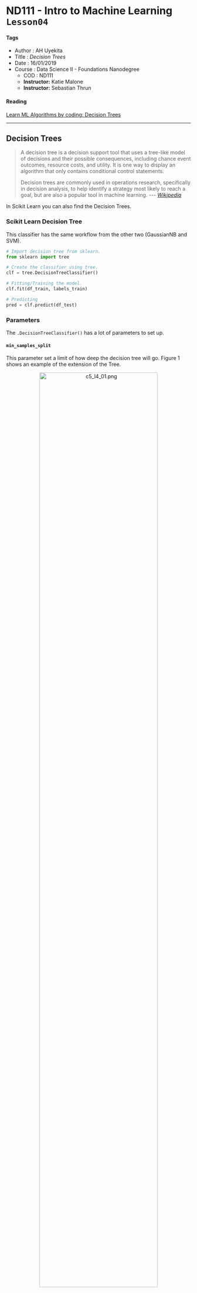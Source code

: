 # ND111 - Intro to Machine Learning `Lesson04`

#### Tags
* Author : AH Uyekita
* Title  : _Decision Trees_
* Date   : 16/01/2019
* Course : Data Science II - Foundations Nanodegree
    * COD    : ND111
    * **Instructor:** Katie Malone
    * **Instructor:** Sebastian Thrun

#### Reading

[Learn ML Algorithms by coding: Decision Trees][medium_lethal]

[medium_lethal]: https://lethalbrains.com/learn-ml-algorithms-by-coding-decision-trees-439ac503c9a4

******************************************************************

## Decision Trees

>A decision tree is a decision support tool that uses a tree-like model of decisions and their possible consequences, including chance event outcomes, resource costs, and utility. It is one way to display an algorithm that only contains conditional control statements.
>
>Decision trees are commonly used in operations research, specifically in decision analysis, to help identify a strategy most likely to reach a goal, but are also a popular tool in machine learning. --- <cite>[Wikipedia][decision_tree]</cite>

[decision_tree]: https://en.wikipedia.org/wiki/Decision_tree

In Scikit Learn you can also find the Decision Trees.

### Scikit Learn Decision Tree

This classifier has the same workflow from the other two (GaussianNB and SVM).

```py
# Import decision tree from sklearn.
from sklearn import tree

# Create the classifier using tree.
clf = tree.DecisionTreeClassifier()

# Fitting/Training the model.
clf.fit(df_train, labels_train)

# Predicting
pred = clf.predict(df_test)
```

### Parameters

The `.DecisionTreeClassifier()` has a lot of parameters to set up.

#### `min_samples_split`

This parameter set a limit of how deep the decision tree will go. Figure 1 shows an example of the extension of the Tree.

<center><img src='01-img/c5_l4_01.png' alt="c5_l4_01.png" width='80%;'/>

<em>Figure 1 - Example of leafs and nodes.</em></center><br>

As you can see the `min_samples_split` will go further for each node until reach the node with two leafs.

The effect of going further and further, it means, a very low number of `min_samples_split` is more likely prone to overfitting. You can see an example of overfitting in Figure 2.

<center><img src='01-img/c5_l4_02.png' alt="c5_l4_02.png" width='80%;'/>

<em>Figure 2 - Overfitting.</em></center><br>

#### Entropy

Bear in mind, the default function to measure the quality of a split in  `DecisionTreeClassifier()` is the `gini`index instead of the `entropy`.

The entropy controls how the decision tree decides where to split the data.

$$entropy = - \sum_i^n p_i \cdot (\ln(p_i))$$

When entropy is 1 there is no pattern, the data was spread equally on the "plot" and you can not realize where to split. On the other hand, when entropy is 0 there are a clearly areas to split.

Though, the entropy is applied to parents and child of the tree in a way that you will "compare" entropies from parents and child.

#### Gain

Founded on the entropies calculated from the parent and child, it is possible to calculate the gain.

$$\text{Information Gain} = entropy(parent) - [\text{weighted average]} \cdot entropy(children)$$

<center><img src='01-img/c5_l4_03.png' alt="c5_l4_03.png" width='80%;'/>

<em>Figure 3 - Information Gain.</em></center><br>

The object function of a decision tree is to maximize the information gain.

#### Example

Figure 4 shows a dataframe to be splited.

<center><img src='01-img/c5_l4_04.png' alt="c5_l4_04.png" width='60%;'/>

<em>Figure 4 - How to split using Decision Tree?.</em></center><br>

Bear in mind, the parent entropy of the all dataset is 1.

Now, let's use the **gain information** to decide which variable to use.

**Grade**

Ilustrating the decision tree using a tree, Figure 5 shows a summary.

<center><img src='01-img/c5_l4_05.png' alt="c5_l4_05.png" width='80%;'/>

<em>Figure 5 - The grade splitting.</em></center><br>

Splitting by grade flat has only fast, whereas steep has two slow and 1 gast. Let's calculate the probabilities/proportion in Table 1:

<center><strong>Table 1 - Table of quantity and proportion for Grade</strong></center>

||Steep|Flat|p<sub>steep</sub>|p<sub>flat</sub>|
|:-:|:-:|:-:|:-:|:-:|
|Slow|2|1|2/3|1/3|
|Fast|0|1|0/1|1/1|

Based on these probabilities, I can calculate the entropy of each category (steep and flat).

* Entropy calculation:

$$entropy(flat) = -(p_{flat,slow} \cdot \ln(p_{flat,slow}) + p_{flat,fast} \cdot \ln(p_{flat,fast})) = \\ -(1 \cdot \ln(1) + 0 \cdot \ln(0)) = 0 $$

$$entropy(steep) = -(p_{steep,slow} \cdot \ln(p_{steep,slow}) + p_{steep,fast} \cdot \ln(p_{steep,fast})) = -(\frac{2}{3} \cdot \ln(\frac{2}{3}) + \frac{1}{3} \cdot \ln(\frac{1}{3})) = 0.9183$$

* Information Gain:

$$\text{Information Gain} = 1 - (0.9182 \cdot \frac{3}{4} + 0 \cdot \frac{1}{4}) = 0.3112 $$

>The Gain of Information is 0.3112

<center><strong>Table 2 - Table of quantity and proportion for Bumpiness</strong></center>

||Steep|Flat|p<sub>steep</sub>|p<sub>flat</sub>|
|:-:|:-:|:-:|:-:|:-:|
|Bumpy|1|1|1/2|1/2|
|Smooth|1|1|1/2|1/2|

* Entropy calculation:

$$entropy(bumpy) = -(p_{bumpy,slow} \cdot \ln(p_{bumpy,slow}) + p_{bumpy,fast} \cdot \ln(p_{bumpy,fast})) = \\ -(0.5 \cdot \ln(0.5) + 0.5 \cdot \ln(0.5)) = 1 $$

$$entropy(smooth) = -(p_{smooth,slow} \cdot \ln(p_{smooth,slow}) + p_{smooth,fast} \cdot \ln(p_{smooth,fast})) = -(0.5 \cdot \ln(0.5) + 0.5 \cdot \ln(0.5)) = 1 $$

* Information Gain:

$$\text{Information Gain} = 1 - (1 \cdot \frac{2}{4} + 1 \cdot \frac{2}{4}) = 0$$

>For this variable there is no Gain of Information, which means we do not learn anything splitting by bumpiness.

<center><strong>Table 3 - Table of quantity and proportion for Speed Limit</strong></center>

||Steep|Flat|p<sub>steep</sub>|p<sub>flat</sub>|
|:-:|:-:|:-:|:-:|:-:|
|yes|2|0|2/2|0/2|
|no|0|2|0/2|2/2|

* Entropy Calculation:

$$entropy(yes) = -(p_{yes,slow} \cdot \ln(p_{yes,slow}) + p_{yes,fast} \cdot \ln(p_{yes,fast})) = \\ -(1 \cdot \ln(1) + 0 \cdot \ln(0)) = 0 $$

$$entropy(no) = -(p_{no,slow} \cdot \ln(p_{no,slow}) + p_{no,fast} \cdot \ln(p_{no,fast})) = -(0 \cdot \ln(0) + 1 \cdot \ln(1)) = 0 $$

* Information Gain:

$$\text{Information Gain} = 1 - (1 \cdot 0 + 1 \cdot 0) = 1$$

>Best information gain possible. You should split using this feature.

<center><img src='01-img/c5_l4_06.png' alt="c5_l4_06.png" width='70%;'/>

<em>Figure 6 - Speed Limit Decision Tree.</em></center><br>

#### Bias

Bias in machine learning, means an algorithm that almost "ignores" the data, it has almost no capacity to learn anything.

On the other hand, a machine learning very perceptive to data, will only replicate what it has seen before, it has no capacity to "generalize" a new situation. It is called algorithm with high variance.

What we are looking for is something in the middle of bias and high variance. This is the trade-off of bias-variance.









.
